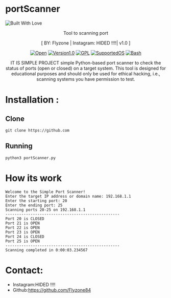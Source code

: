 # portScanner
<p align="left">
  <a><img title="Built With Love" src="https://forthebadge.com/images/badges/built-with-love.svg" ></a>

</p>

<p align="center">
  Tool to scanning port
</p>
<p align="center">
  [ BY: Flyzone | Instagram: HIDED !!!!| v1.0 ]
</p>

<p align="center">
  <a href="https://github.com/DarkSyntax7"><img title=Open Sourse Love src="https://badges.frapsoft.com/os/v2/open-source.png?v=103" ></a>
  <a href="https://github.com/DarkSyntax7"><img title=Version1.0 src="https://img.shields.io/badge/version-1.0-<COLOR>.svg" ></a>
  <a href="https://github.com/DarkSyntax7"><img title=GPL Licence src="https://img.shields.io/badge/License-GPLv3-blue.svg" ></a>
  <a href=""><img title=SupportedOS src="https://img.shields.io/badge/Supported OS-linux-red.svg" ></a>
  <a href="https://github.com/DarkSyntax7"><img title=Bash Shell src="https://img.shields.io/badge/Made%20with-Bash-1f425f.svg" ></a>
</p>
<p align="center">
  IT IS SIMPLE PROJECT
</pA
  
  simple Python-based port scanner to check the status of ports (open or closed) on a target system. This tool is designed for educational purposes and should only be used for ethical hacking, i.e., scanning systems you have permission to test.


# Installation :

## Clone

```
git clone https://github.com
```
## Running

```
python3 portScanner.py
```


# How its work 
```
Welcome to the Simple Port Scanner!
Enter the target IP address or domain name: 192.168.1.1
Enter the starting port: 20
Enter the ending port: 25
Scanning ports 20-25 on 192.168.1.1
--------------------------------------------------
Port 20 is CLOSED
Port 21 is OPEN
Port 22 is OPEN
Port 23 is OPEN
Port 24 is CLOSED
Port 25 is OPEN
--------------------------------------------------
Scanning completed in 0:00:03.234567

```







# Contact:

- Instagram:HIDED !!!!
- Github:https://github.com/Flyzone84
